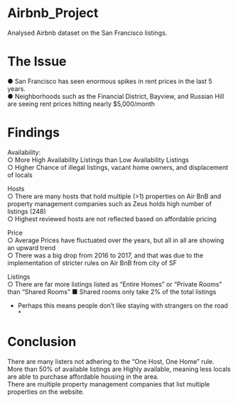 # Airbnb_Project
Analysed Airbnb dataset on the San Francisco listings. 

# The Issue
● San Francisco has seen enormous spikes in rent prices in the last 5 years.  
● Neighborhoods such as the Financial District, Bayview, and Russian Hill are seeing rent prices hitting nearly $5,000/month

# Findings
Availability:  
○ More High Availability Listings than Low Availability Listings  
○ Higher Chance of illegal listings, vacant home owners, and displacement of locals 

Hosts  
○ There are many hosts that hold multiple (>1) properties on Air BnB and property management companies such as Zeus holds high number of listings (248)  
○ Highest reviewed hosts are not reflected based on affordable pricing  

Price   
○ Average Prices have fluctuated over the years, but all in all are showing an upward trend   
○ There was a big drop from 2016 to 2017, and that was due to the implementation of stricter rules on Air BnB from city of SF

Listings   
○ There are far more listings listed as “Entire Homes” or “Private Rooms” than “Shared Rooms” ■ Shared rooms only take 2% of the total listings   
 * Perhaps this means people don’t like staying with strangers on the road *
 
 # Conclusion  
 
There are many listers not adhering to the “One Host, One Home” rule.  
More than 50% of available listings are Highly available, meaning less locals are able to purchase affordable housing in the area.   
There are multiple property management companies that list multiple properties on the website.
